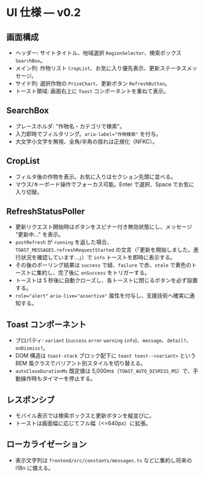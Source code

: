 # UI 仕様 — v0.2

## 画面構成
- ヘッダー: サイトタイトル、地域選択 `RegionSelector`、検索ボックス `SearchBox`。
- メイン列: 作物リスト `CropList`、お気に入り優先表示、更新ステータスメッセージ。
- サイド列: 選択作物の `PriceChart`、更新ボタン `RefreshButton`。
- トースト領域: 画面右上に `Toast` コンポーネントを重ねて表示。

## SearchBox
- プレースホルダ: "作物名・カテゴリで検索"。
- 入力即時でフィルタリング。`aria-label="作物検索"` を付与。
- 大文字小文字を無視、全角/半角の揺れは正規化（NFKC）。

## CropList
- フィルタ後の作物を表示。お気に入りはセクション先頭に並べる。
- マウス/キーボード操作でフォーカス可能。Enter で選択、Space でお気に入り切替。

## RefreshStatusPoller
- 更新リクエスト開始時はボタンをスピナー付き無効状態にし、メッセージ "更新中..." を表示。
- `postRefresh` が `running` を返した場合、`TOAST_MESSAGES.refreshRequestStarted` の文言（「更新を開始しました。進行状況を確認しています…」）で `info` トーストを即時に表示する。
- その後のポーリング結果は `success` で緑、`failure` で赤、`stale` で黄色のトーストに集約し、完了後に `onSuccess` をトリガーする。
- トーストは 5 秒後に自動クローズし、各トーストに閉じるボタンを必ず設置する。
- `role="alert"` `aria-live="assertive"` 属性を付与し、支援技術へ確実に通知する。

## Toast コンポーネント
- プロパティ: `variant` (`success` `error` `warning` `info`)、`message`、`detail?`、`onDismiss?`。
- DOM 構造は `toast-stack` ブロック配下に `toast toast--<variant>` という BEM 風クラスでバリアント別スタイルを切り替える。
- `autoCloseDurationMs` 既定値は 5,000ms（`TOAST_AUTO_DISMISS_MS`）で、手動操作時もタイマーを停止する。

## レスポンシブ
- モバイル表示では検索ボックスと更新ボタンを縦並びに。
- トーストは画面幅に応じてフル幅（<=640px）に拡張。

## ローカライゼーション
- 表示文字列は `frontend/src/constants/messages.ts` などに集約し将来の i18n に備える。
